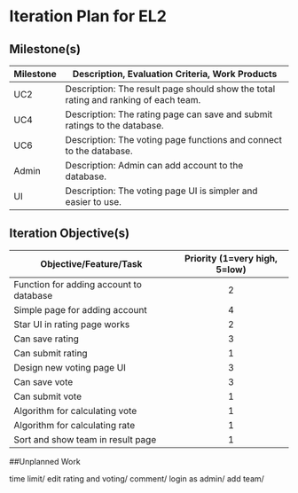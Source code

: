 # Iteration Plan for EL2

## Milestone(s)



| Milestone | Description, Evaluation Criteria, Work Products |
|-----------|-----------------------------------------|
|  UC2  | Description: The result page should show the total rating and ranking of each team.|
|  UC4  | Description: The rating page can save and submit ratings to the database.|
|  UC6  | Description: The voting page functions and connect to the database.|
|  Admin  | Description: Admin can add account to the database.|
|  UI  | Description: The voting page UI is simpler and easier to use.|

## Iteration Objective(s)


| Objective/Feature/Task | Priority (1=very high, 5=low) |
|------------------------|:-----------------------------:|
| Function for adding account to database | 2 |
| Simple page for adding account | 4 |
| Star UI in rating page works | 2 |
| Can save rating | 3 |
| Can submit rating | 1 |
| Design new voting page UI| 3 |
| Can save vote | 3 |
| Can submit vote | 1 |
| Algorithm for calculating vote | 1 |
| Algorithm for calculating rate | 1 |
| Sort and show team in result page | 1 |

##Unplanned Work

time limit/
edit rating and voting/
comment/
login as admin/
add team/



